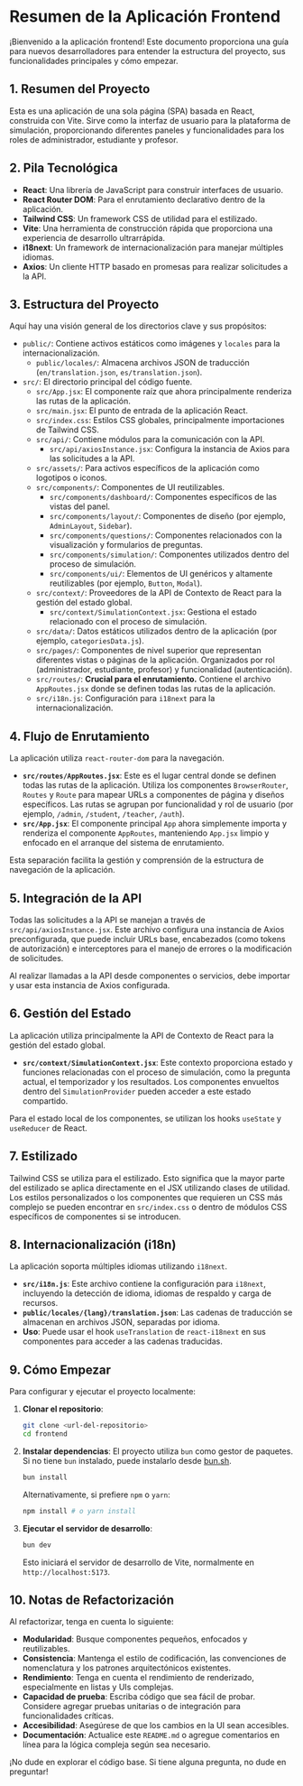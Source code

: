 # Resumen de la Aplicación Frontend

¡Bienvenido a la aplicación frontend! Este documento proporciona una guía para nuevos desarrolladores para entender la estructura del proyecto, sus funcionalidades principales y cómo empezar.

## 1. Resumen del Proyecto

Esta es una aplicación de una sola página (SPA) basada en React, construida con Vite. Sirve como la interfaz de usuario para la plataforma de simulación, proporcionando diferentes paneles y funcionalidades para los roles de administrador, estudiante y profesor.

## 2. Pila Tecnológica

*   **React**: Una librería de JavaScript para construir interfaces de usuario.
*   **React Router DOM**: Para el enrutamiento declarativo dentro de la aplicación.
*   **Tailwind CSS**: Un framework CSS de utilidad para el estilizado.
*   **Vite**: Una herramienta de construcción rápida que proporciona una experiencia de desarrollo ultrarrápida.
*   **i18next**: Un framework de internacionalización para manejar múltiples idiomas.
*   **Axios**: Un cliente HTTP basado en promesas para realizar solicitudes a la API.

## 3. Estructura del Proyecto

Aquí hay una visión general de los directorios clave y sus propósitos:

*   `public/`: Contiene activos estáticos como imágenes y `locales` para la internacionalización.
    *   `public/locales/`: Almacena archivos JSON de traducción (`en/translation.json`, `es/translation.json`).
*   `src/`: El directorio principal del código fuente.
    *   `src/App.jsx`: El componente raíz que ahora principalmente renderiza las rutas de la aplicación.
    *   `src/main.jsx`: El punto de entrada de la aplicación React.
    *   `src/index.css`: Estilos CSS globales, principalmente importaciones de Tailwind CSS.
    *   `src/api/`: Contiene módulos para la comunicación con la API.
        *   `src/api/axiosInstance.jsx`: Configura la instancia de Axios para las solicitudes a la API.
    *   `src/assets/`: Para activos específicos de la aplicación como logotipos o iconos.
    *   `src/components/`: Componentes de UI reutilizables.
        *   `src/components/dashboard/`: Componentes específicos de las vistas del panel.
        *   `src/components/layout/`: Componentes de diseño (por ejemplo, `AdminLayout`, `Sidebar`).
        *   `src/components/questions/`: Componentes relacionados con la visualización y formularios de preguntas.
        *   `src/components/simulation/`: Componentes utilizados dentro del proceso de simulación.
        *   `src/components/ui/`: Elementos de UI genéricos y altamente reutilizables (por ejemplo, `Button`, `Modal`).
    *   `src/context/`: Proveedores de la API de Contexto de React para la gestión del estado global.
        *   `src/context/SimulationContext.jsx`: Gestiona el estado relacionado con el proceso de simulación.
    *   `src/data/`: Datos estáticos utilizados dentro de la aplicación (por ejemplo, `categoriesData.js`).
    *   `src/pages/`: Componentes de nivel superior que representan diferentes vistas o páginas de la aplicación. Organizados por rol (administrador, estudiante, profesor) y funcionalidad (autenticación).
    *   `src/routes/`: **Crucial para el enrutamiento.** Contiene el archivo `AppRoutes.jsx` donde se definen todas las rutas de la aplicación.
    *   `src/i18n.js`: Configuración para `i18next` para la internacionalización.

## 4. Flujo de Enrutamiento

La aplicación utiliza `react-router-dom` para la navegación.

*   **`src/routes/AppRoutes.jsx`**: Este es el lugar central donde se definen todas las rutas de la aplicación. Utiliza los componentes `BrowserRouter`, `Routes` y `Route` para mapear URLs a componentes de página y diseños específicos. Las rutas se agrupan por funcionalidad y rol de usuario (por ejemplo, `/admin`, `/student`, `/teacher`, `/auth`).
*   **`src/App.jsx`**: El componente principal `App` ahora simplemente importa y renderiza el componente `AppRoutes`, manteniendo `App.jsx` limpio y enfocado en el arranque del sistema de enrutamiento.

Esta separación facilita la gestión y comprensión de la estructura de navegación de la aplicación.

## 5. Integración de la API

Todas las solicitudes a la API se manejan a través de `src/api/axiosInstance.jsx`. Este archivo configura una instancia de Axios preconfigurada, que puede incluir URLs base, encabezados (como tokens de autorización) e interceptores para el manejo de errores o la modificación de solicitudes.

Al realizar llamadas a la API desde componentes o servicios, debe importar y usar esta instancia de Axios configurada.

## 6. Gestión del Estado

La aplicación utiliza principalmente la API de Contexto de React para la gestión del estado global.

*   **`src/context/SimulationContext.jsx`**: Este contexto proporciona estado y funciones relacionadas con el proceso de simulación, como la pregunta actual, el temporizador y los resultados. Los componentes envueltos dentro del `SimulationProvider` pueden acceder a este estado compartido.

Para el estado local de los componentes, se utilizan los hooks `useState` y `useReducer` de React.

## 7. Estilizado

Tailwind CSS se utiliza para el estilizado. Esto significa que la mayor parte del estilizado se aplica directamente en el JSX utilizando clases de utilidad. Los estilos personalizados o los componentes que requieren un CSS más complejo se pueden encontrar en `src/index.css` o dentro de módulos CSS específicos de componentes si se introducen.

## 8. Internacionalización (i18n)

La aplicación soporta múltiples idiomas utilizando `i18next`.

*   **`src/i18n.js`**: Este archivo contiene la configuración para `i18next`, incluyendo la detección de idioma, idiomas de respaldo y carga de recursos.
*   **`public/locales/{lang}/translation.json`**: Las cadenas de traducción se almacenan en archivos JSON, separadas por idioma.
*   **Uso**: Puede usar el hook `useTranslation` de `react-i18next` en sus componentes para acceder a las cadenas traducidas.

## 9. Cómo Empezar

Para configurar y ejecutar el proyecto localmente:

1.  **Clonar el repositorio**:
    ```bash
    git clone <url-del-repositorio>
    cd frontend
    ```
2.  **Instalar dependencias**:
    El proyecto utiliza `bun` como gestor de paquetes. Si no tiene `bun` instalado, puede instalarlo desde [bun.sh](https://bun.sh/).
    ```bash
    bun install
    ```
    Alternativamente, si prefiere `npm` o `yarn`:
    ```bash
    npm install # o yarn install
    ```
3.  **Ejecutar el servidor de desarrollo**:
    ```bash
    bun dev
    ```
    Esto iniciará el servidor de desarrollo de Vite, normalmente en `http://localhost:5173`.

## 10. Notas de Refactorización

Al refactorizar, tenga en cuenta lo siguiente:

*   **Modularidad**: Busque componentes pequeños, enfocados y reutilizables.
*   **Consistencia**: Mantenga el estilo de codificación, las convenciones de nomenclatura y los patrones arquitectónicos existentes.
*   **Rendimiento**: Tenga en cuenta el rendimiento de renderizado, especialmente en listas y UIs complejas.
*   **Capacidad de prueba**: Escriba código que sea fácil de probar. Considere agregar pruebas unitarias o de integración para funcionalidades críticas.
*   **Accesibilidad**: Asegúrese de que los cambios en la UI sean accesibles.
*   **Documentación**: Actualice este `README.md` o agregue comentarios en línea para la lógica compleja según sea necesario.

¡No dude en explorar el código base. Si tiene alguna pregunta, no dude en preguntar!